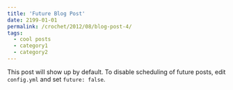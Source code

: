 ```yaml
---
title: 'Future Blog Post'
date: 2199-01-01
permalink: /crochet/2012/08/blog-post-4/
tags:
  - cool posts
  - category1
  - category2
---
```


This post will show up by default. To disable scheduling of future posts, edit `config.yml` and set `future: false`.
